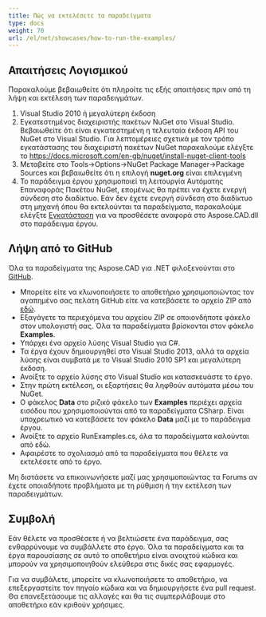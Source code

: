 ```yaml
---
title: Πώς να εκτελέσετε τα παραδείγματα
type: docs
weight: 70
url: /el/net/showcases/how-to-run-the-examples/
---
```


## **Απαιτήσεις Λογισμικού**

Παρακαλούμε βεβαιωθείτε ότι πληροίτε τις εξής απαιτήσεις πριν από τη λήψη και εκτέλεση των παραδειγμάτων.

1. Visual Studio 2010 ή μεγαλύτερη έκδοση
1. Εγκατεστημένος διαχειριστής πακέτων NuGet στο Visual Studio. Βεβαιωθείτε ότι είναι εγκατεστημένη η τελευταία έκδοση API του NuGet στο Visual Studio. Για λεπτομέρειες σχετικά με τον τρόπο εγκατάστασης του διαχειριστή πακέτων NuGet παρακαλούμε ελέγξτε το https://docs.microsoft.com/en-gb/nuget/install-nuget-client-tools
1. Μεταβείτε στο Tools->Options->NuGet Package Manager->Package Sources και βεβαιωθείτε ότι η επιλογή **nuget.org** είναι επιλεγμένη
1. Το παράδειγμα έργου χρησιμοποιεί τη λειτουργία Αυτόματης Επαναφοράς Πακέτου NuGet, επομένως θα πρέπει να έχετε ενεργή σύνδεση στο διαδίκτυο. Εάν δεν έχετε ενεργή σύνδεση στο διαδίκτυο στη μηχανή όπου θα εκτελούνται τα παραδείγματα, παρακαλούμε ελέγξτε [Εγκατάσταση](/el/cad/net/installation/) για να προσθέσετε αναφορά στο Aspose.CAD.dll στο παράδειγμα έργου.

## **Λήψη από το GitHub**

Όλα τα παραδείγματα της Aspose.CAD για .NET φιλοξενούνται στο [GitHub](https://github.com/aspose-cad/Aspose.CAD-for-.NET).

- Μπορείτε είτε να κλωνοποιήσετε το αποθετήριο χρησιμοποιώντας τον αγαπημένο σας πελάτη GitHub είτε να κατεβάσετε το αρχείο ZIP από [εδώ](https://github.com/aspose-cad/Aspose.CAD-for-.NET/archive/master.zip).
- Εξαγάγετε τα περιεχόμενα του αρχείου ZIP σε οποιονδήποτε φάκελο στον υπολογιστή σας. Όλα τα παραδείγματα βρίσκονται στον φάκελο **Examples**.
- Υπάρχει ένα αρχείο λύσης Visual Studio για C#.
- Τα έργα έχουν δημιουργηθεί στο Visual Studio 2013, αλλά τα αρχεία λύσης είναι συμβατά με το Visual Studio 2010 SP1 και μεγαλύτερη έκδοση.
- Ανοίξτε το αρχείο λύσης στο Visual Studio και κατασκευάστε το έργο.
- Στην πρώτη εκτέλεση, οι εξαρτήσεις θα ληφθούν αυτόματα μέσω του NuGet.
- Ο φάκελος **Data** στο ριζικό φάκελο των **Examples** περιέχει αρχεία εισόδου που χρησιμοποιούνται από τα παραδείγματα CSharp. Είναι υποχρεωτικό να κατεβάσετε τον φάκελο **Data** μαζί με το παράδειγμα έργου.
- Ανοίξτε το αρχείο RunExamples.cs, όλα τα παραδείγματα καλούνται από εδώ.
- Αφαιρέστε το σχολιασμό από τα παραδείγματα που θέλετε να εκτελέσετε από το έργο.

Μη διστάσετε να επικοινωνήσετε μαζί μας χρησιμοποιώντας τα Forums αν έχετε οποιαδήποτε προβλήματα με τη ρύθμιση ή την εκτέλεση των παραδειγμάτων.

## **Συμβολή**

Εάν θέλετε να προσθέσετε ή να βελτιώσετε ένα παράδειγμα, σας ενθαρρύνουμε να συμβάλλετε στο έργο. Όλα τα παραδείγματα και τα έργα παρουσίασης σε αυτό το αποθετήριο είναι ανοιχτού κώδικα και μπορούν να χρησιμοποιηθούν ελεύθερα στις δικές σας εφαρμογές.

Για να συμβάλετε, μπορείτε να κλωνοποιήσετε το αποθετήριο, να επεξεργαστείτε τον πηγαίο κώδικα και να δημιουργήσετε ένα pull request. Θα επανεξετάσουμε τις αλλαγές και θα τις συμπεριλάβουμε στο αποθετήριο εάν κριθούν χρήσιμες.
